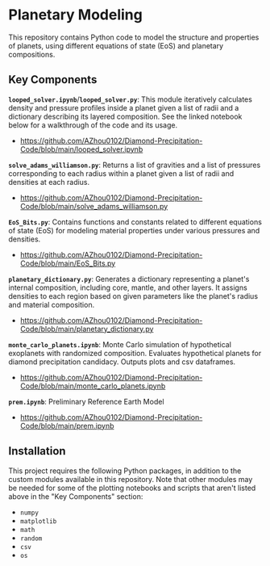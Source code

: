 # Planetary Modeling

This repository contains Python code to model the structure and properties of planets, using different equations of state (EoS) and planetary compositions.

## Key Components

**`looped_solver.ipynb`**/**`looped_solver.py`**: This module iteratively calculates density and pressure profiles inside a planet given a list of radii and a dictionary describing its layered composition. See the linked notebook below for a walkthrough of the code and its usage.
- https://github.com/AZhou0102/Diamond-Precipitation-Code/blob/main/looped_solver.ipynb

**`solve_adams_williamson.py`**: Returns a list of gravities and a list of pressures corresponding to each radius within a planet given a list of radii and densities at each radius.
- https://github.com/AZhou0102/Diamond-Precipitation-Code/blob/main/solve_adams_williamson.py

**`EoS_Bits.py`**: Contains functions and constants related to different equations of state (EoS) for modeling material properties under various pressures and densities.
- https://github.com/AZhou0102/Diamond-Precipitation-Code/blob/main/EoS_Bits.py

**`planetary_dictionary.py`**: Generates a dictionary representing a planet's internal composition, including core, mantle, and other layers. It assigns densities to each region based on given parameters like the planet's radius and material composition.
- https://github.com/AZhou0102/Diamond-Precipitation-Code/blob/main/planetary_dictionary.py

**`monte_carlo_planets.ipynb`**: Monte Carlo simulation of hypothetical exoplanets with randomized composition. Evaluates hypothetical planets for diamond precipitation candidacy. Outputs plots and csv dataframes.
- https://github.com/AZhou0102/Diamond-Precipitation-Code/blob/main/monte_carlo_planets.ipynb

**`prem.ipynb`**: Preliminary Reference Earth Model
- https://github.com/AZhou0102/Diamond-Precipitation-Code/blob/main/prem.ipynb

## Installation

This project requires the following Python packages, in addition to the custom modules available in this repository. Note that other modules may be needed for some of the plotting notebooks and scripts that aren't listed above in the "Key Components" section:
- `numpy`
- `matplotlib`
- `math`
- `random`
- `csv`
- `os`
